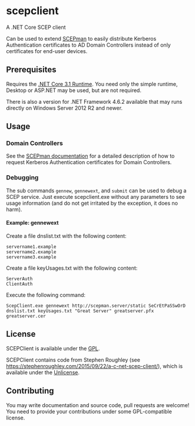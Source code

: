 # scepclient

A .NET Core SCEP client

Can be used to extend [SCEPman](https://www.scepman.com/) to easily distribute Kerberos Authentication certificates to AD Domain Controllers instead of only certificates for end-user devices.

## Prerequisites

Requires the [.NET Core 3.1 Runtime](https://dotnet.microsoft.com/download/dotnet-core/3.1). You need only the simple runtime, Desktop or ASP.NET may be used, but are not required.

There is also a version for .NET Framework 4.6.2 available that may runs directly on Windows Server 2012 R2 and newer.

## Usage

### Domain Controllers

See the [SCEPman documentation](https://glueckkanja.gitbook.io/scepman/scepman-configuration/optional/domain-controller-certificates) for a detailed description of how to request Kerberos Authentication certificates for Domain Controllers.

### Debugging

The sub commands `gennew`, `gennewext`, and `submit` can be used to debug a SCEP service. Just execute scepclient.exe without any parameters to see usage information (and do not get irritated by the exception, it does no harm).

#### Example: gennewext

Create a file dnslist.txt with the following content:

```
servername1.example
servername2.example
servername3.example
```

Create a file keyUsages.txt with the following content:

```
ServerAuth
ClientAuth
```

Execute the following command:

```
ScepClient.exe gennewext http://scepman.server/static SeCrEtPaSSwOrD dnslist.txt keyUsages.txt "Great Server" greatserver.pfx greatserver.cer
```

## License

SCEPClient is available under the [GPL](LICENSE).

SCEPClient contains code from Stephen Roughley (see https://stephenroughley.com/2015/09/22/a-c-net-scep-client/), which is available under the [Unlicense](https://unlicense.org/).

## Contributing

You may write documentation and source code, pull requests are welcome! You need to provide your contributions under some GPL-compatible license.